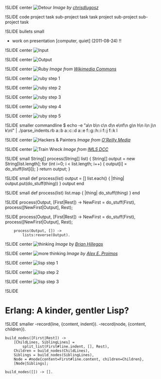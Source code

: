 !SLIDE center
![Detour](detour.jpg)
<span class="credit">*Image by [chrisdlugosz](http://www.flickr.com/photos/chrisdlugosz/)*</span>

!SLIDE code
        project
            task
            sub-project
                task
            task
        project
            sub-project
                sub-project
                    task

!SLIDE bullets small
* work on presentation [computer, quiet] (2011-08-24) !!

!SLIDE center
![Input](input.png)

!SLIDE center
![Output](structure.png)

!SLIDE center
![Ruby](ruby.png)
<span class="credit">*Image from [Wikimedia Commons](http://en.wikipedia.org/wiki/File:Ruby_logo.svg)*</span>

!SLIDE center
![ruby step 1](ruby_parser_1.png)

!SLIDE center
![ruby step 2](ruby_parser_2.png)

!SLIDE center
![ruby step 3](ruby_parser_3.png)

!SLIDE center
![ruby step 4](ruby_parser_4.png)

!SLIDE center
![ruby step 5](ruby_parser_5.png)

!SLIDE smaller commandline
    $ echo -e "a\n b\n c\n  d\n e\nf\n g\n  h\n   i\n j\n k\nl" | ./parse_indents.rb 
    a::b
    a::c::d
    a::e
    f::g::h::i
    f::j
    f::k
    l

!SLIDE center
![Hackers & Painters](hackers.gif)
<span class="credit">*Image from [O'Reilly Media](http://oreilly.com/catalog/9780596006624)*</span>

!SLIDE center
![Train Wreck](train.jpg)
<span class="credit">*Image from [IMLS DCC](http://www.flickr.com/photos/imlsdcc/5576592397/)*</span>

!SLIDE small
        String[] process(String[] list) {
            String[] output = new String[list.length];
            for (int i=0; i < list.length; i++) {
                output[i] = do_stuff(list[i]);
            }
            return output;
        }

!SLIDE small
        def process(list)
            output = []
            list.each() { |thing|
                output.put(do_stuff(thing))
            }
            output
        end

!SLIDE small
        def process(list)
            list.map { |thing| do_stuff(thing) }
        end

!SLIDE
        process(Output, [First|Rest]) ->
            NewFirst = do_stuff(First),
            process([NewFirst|Output], Rest);

!SLIDE
        process(Output, [First|Rest]) ->
            NewFirst = do_stuff(First),
            process([NewFirst|Output], Rest);

        process(Output, []) ->
            lists:reverse(Output).

!SLIDE center
![thinking](thinker.jpg)
<span class="credit">*Image by [Brian Hillegas](http://www.flickr.com/photos/seatbelt67/502255276/)*</span>

!SLIDE center
![more thinking](despair.jpg)
<span class="credit">*Image by [Alex E. Proimos](http://www.flickr.com/photos/proimos/4199675334/)*</span>

!SLIDE center
![lisp step 1](lisp_parser_1.png)

!SLIDE center
![lisp step 2](lisp_parser_2.png)

!SLIDE center
![lisp step 3](lisp_parser_3.png)

!SLIDE
# Erlang: A kinder, gentler Lisp?

!SLIDE smaller
    -record(line, {content, indent}).
    -record(node, {content, children}).

    build_nodes([First|Rest]) ->
        [ChildLines, SiblingLines] =
            split_list(First#line.indent, [], Rest),
        Children = build_nodes(ChildLines),
        Siblings = build_nodes(SiblingLines),
        Node = #node{content=First#line.content, children=Children},
        [Node|Siblings];

    build_nodes([]) -> [].
